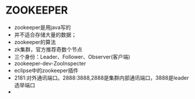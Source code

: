 # ZOOKEEPER

- zookeeper是用java写的
- 并不适合存储大量的数据；
- zookeeper的算法
- zk集群，官方推荐奇数个节点
- 三个身份：Leader、Follower、Observer(客户端)
- zookeeper-dev-ZooInspecter
- eclipse中的zookeeper插件
- 2181:对外通讯端口。2888:3888,2888是集群内部通讯端口，3888是leader选举端口
- 

